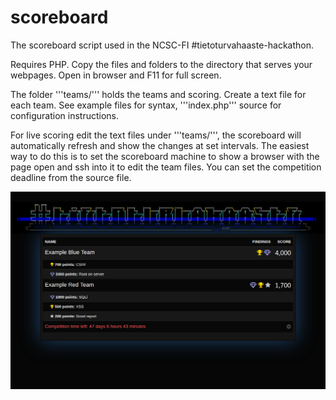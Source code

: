 # scoreboard
The scoreboard script used in the NCSC-FI #tietoturvahaaste-hackathon.

Requires PHP. Copy the files and folders to the directory that serves your webpages. Open in browser and F11 for full screen.

The folder '''teams/''' holds the teams and scoring. Create a text file for each team. See example files for syntax, '''index.php''' source for configuration instructions.

For live scoring edit the text files under '''teams/''', the scoreboard will automatically refresh and show the changes at set intervals. The easiest way to do this is to set the scoreboard machine to show a browser with the page open and ssh into it to edit the team files. You can set the competition deadline from the source file.

![Screenshot](https://github.com/AnttiKurittu/scoreboard/blob/master/resources/screenshot.png)
